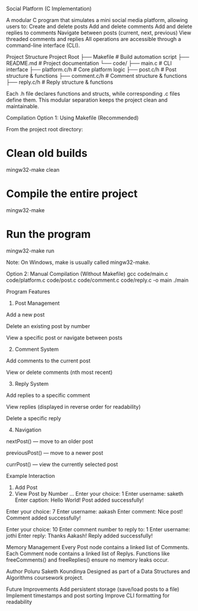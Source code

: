 Social Platform (C Implementation)

A modular C program that simulates a mini social media platform, allowing users to:
Create and delete posts
Add and delete comments
Add and delete replies to comments
Navigate between posts (current, next, previous)
View threaded comments and replies
All operations are accessible through a command-line interface (CLI).

Project Structure
Project Root
├── Makefile             # Build automation script
├── README.md            # Project documentation
└── code/
    ├── main.c           # CLI interface
    ├── platform.c/h     # Core platform logic
    ├── post.c/h         # Post structure & functions
    ├── comment.c/h      # Comment structure & functions
    ├── reply.c/h        # Reply structure & functions


Each .h file declares functions and structs, while corresponding .c files define them.
This modular separation keeps the project clean and maintainable.

Compilation
Option 1: Using Makefile (Recommended)

From the project root directory:

# Clean old builds
mingw32-make clean

# Compile the entire project
mingw32-make

# Run the program
mingw32-make run


Note: On Windows, make is usually called mingw32-make.

Option 2: Manual Compilation (Without Makefile)
gcc code/main.c code/platform.c code/post.c code/comment.c code/reply.c -o main
./main

Program Features
1. Post Management

Add a new post

Delete an existing post by number

View a specific post or navigate between posts

2. Comment System

Add comments to the current post

View or delete comments (nth most recent)

3. Reply System

Add replies to a specific comment

View replies (displayed in reverse order for readability)

Delete a specific reply

4. Navigation

nextPost() — move to an older post

previousPost() — move to a newer post

currPost() — view the currently selected post

Example Interaction
1. Add Post
2. View Post by Number
...
Enter your choice: 1
Enter username: saketh
Enter caption: Hello World!
Post added successfully!

Enter your choice: 7
Enter username: aakash
Enter comment: Nice post!
Comment added successfully!

Enter your choice: 10
Enter comment number to reply to: 1
Enter username: jothi
Enter reply: Thanks Aakash!
Reply added successfully!

Memory Management
Every Post node contains a linked list of Comments.
Each Comment node contains a linked list of Replys.
Functions like freeComments() and freeReplies() ensure no memory leaks occur.

Author
Poluru Saketh Koundinya
Designed as part of a Data Structures and Algorithms coursework project.


Future Improvements
Add persistent storage (save/load posts to a file)
Implement timestamps and post sorting
Improve CLI formatting for readability